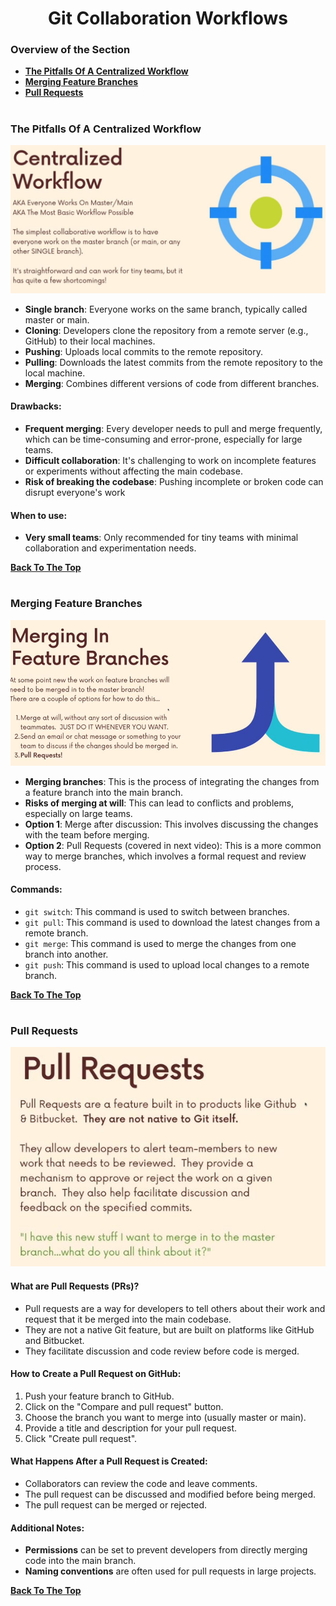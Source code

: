 <h1 align="center">Git Collaboration Workflows</h1>

### Overview of the Section
* **[The Pitfalls Of A Centralized Workflow](#c-workflow)**
* **[Merging Feature Branches](#merging)**
* **[Pull Requests](#pull)**


#
### <a name="c-workflow">The Pitfalls Of A Centralized Workflow</a>
![Pitfalls](https://github.com/tsokac2/-_-_Git_and_GitHub_CheatSheet/blob/main/src/65.JPG)

- **Single branch**: Everyone works on the same branch, typically called master or main.
- **Cloning**: Developers clone the repository from a remote server (e.g., GitHub) to their local machines.
- **Pushing**: Uploads local commits to the remote repository.
- **Pulling**: Downloads the latest commits from the remote repository to the local machine.
- **Merging**: Combines different versions of code from different branches.

#### Drawbacks:
- **Frequent merging**: Every developer needs to pull and merge frequently, which can be time-consuming and error-prone, especially for large teams.
- **Difficult collaboration**: It's challenging to work on incomplete features or experiments without affecting the main codebase.
- **Risk of breaking the codebase**: Pushing incomplete or broken code can disrupt everyone's work

#### When to use:
- **Very small teams**: Only recommended for tiny teams with minimal collaboration and experimentation needs.

**[Back To The Top](#Overview-of-the-Section)**
#
### <a name="merging">Merging Feature Branches</a>

![Merging](https://github.com/tsokac2/-_-_Git_and_GitHub_CheatSheet/blob/main/src/66.JPG)

- **Merging branches**: This is the process of integrating the changes from a feature branch into the main branch.
- **Risks of merging at will**: This can lead to conflicts and problems, especially on large teams.
- **Option 1**: Merge after discussion: This involves discussing the changes with the team before merging.
- **Option 2**: Pull Requests (covered in next video): This is a more common way to merge branches, which involves a formal request and review process.

#### Commands:
- ``git switch``: This command is used to switch between branches.
- ``git pull``: This command is used to download the latest changes from a remote branch.
- ``git merge``: This command is used to merge the changes from one branch into another.
- ``git push``: This command is used to upload local changes to a remote branch.

**[Back To The Top](#Overview-of-the-Section)**
#
### <a name="pull">Pull Requests</a>
![Pull](https://github.com/tsokac2/-_-_Git_and_GitHub_CheatSheet/blob/main/src/67.JPG)

#### What are Pull Requests (PRs)?
- Pull requests are a way for developers to tell others about their work and request that it be merged into the main codebase.
- They are not a native Git feature, but are built on platforms like GitHub and Bitbucket.
- They facilitate discussion and code review before code is merged.

#### How to Create a Pull Request on GitHub:
1. Push your feature branch to GitHub.
2. Click on the "Compare and pull request" button.
3. Choose the branch you want to merge into (usually master or main).
4. Provide a title and description for your pull request.
5. Click "Create pull request".

#### What Happens After a Pull Request is Created:
- Collaborators can review the code and leave comments.
- The pull request can be discussed and modified before being merged.
- The pull request can be merged or rejected.

#### Additional Notes:
- **Permissions** can be set to prevent developers from directly merging code into the main branch.
- **Naming conventions** are often used for pull requests in large projects.

**[Back To The Top](#Overview-of-the-Section)**
#